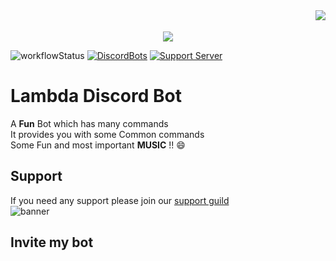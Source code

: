 <center>
  <img src="https://cdn.discordapp.com/avatars/752052866809593906/dfb1b8e77716930909f756f2a757f4c4.png" align="right"><br><br>
  <a href="https://discord.com/invite/XCNehWVrH7"><img src="https://invidget.switchblade.xyz/XCNehWVrH7"></a>
</center>

![workflowStatus] [![DiscordBots][dbl]][dblLink] [![Support Server][chat]][server] 
# Lambda Discord Bot
A **Fun** Bot which has many commands<br/>
It provides you with some Common commands<br/>
Some Fun and most important **MUSIC** !! 😄

## Support
If you need any support please join our [support guild][server] <br/>
![banner]


## Invite my bot



[server]: https://discord.com/invite/XCNehWVrH7
[chat]: https://discord.com/api/guilds/755433534495391805/embed.png?style=shield
[banner]: https://discord.com/api/guilds/755433534495391805/embed.png?style=banner3

[lastcommit]:https://img.shields.io/github/last-commit/Zone-Infinity/LambdaDiscordBot
[dbl]:https://discordbots.org/api/widget/status/752052866809593906.png
[dblLink]:https://discordbots.org/bot/752052866809593906
[workflowStatus]:https://img.shields.io/github/workflow/status/Zone-Infinity/LambdaDiscordBot/Java%20CI%20with%20Maven?event=push
